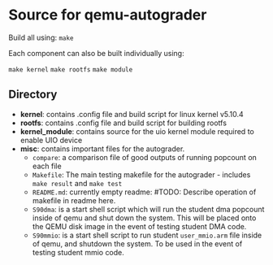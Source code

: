 # Source for qemu-autograder

Build all using:
`make`

Each component can also be built individually using:

`make kernel`
`make rootfs`
`make module`
 
## Directory
- **kernel**: contains .config file and build script for linux kernel v5.10.4
- **rootfs**: contains .config file and build script for building rootfs
- **kernel_module**: contains source for the uio kernel module required to enable UIO device
- **misc**: contains important files for the autograder.
    - `compare`: a comparison file of good outputs of running popcount on each file
    - `Makefile`: The main testing makefile for the autograder - includes `make result` and `make test`
    - `README.md`: currently empty readme: #TODO: Describe operation of makefile in readme here.
    - `S90dma`: is a start shell script which will run the student dma popcount inside of qemu and shut down the system. This will be placed onto the QEMU disk image in the event of testing student DMA code.
    - `S90mmio`: is a start shell script to run student `user_mmio.arm` file inside of qemu, and shutdown the system. To be used in the event of testing student mmio code.

